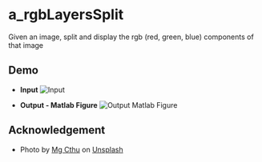 # a_rgbLayersSplit
Given an image, split and display the rgb (red, green, blue) components of that image

## Demo
* **Input**
![Input](/images/input.png)

* **Output - Matlab Figure**
![Output Matlab Figure](/images/output_figure.JPG)

## Acknowledgement
* <span>Photo by <a href="https://unsplash.com/@mgcthu?utm_source=unsplash&amp;utm_medium=referral&amp;utm_content=creditCopyText">Mg Cthu</a> on <a href="/s/photos/scenic?utm_source=unsplash&amp;utm_medium=referral&amp;utm_content=creditCopyText">Unsplash</a></span>

